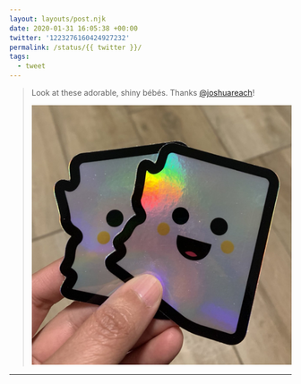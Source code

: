 ```yaml
---
layout: layouts/post.njk
date: 2020-01-31 16:05:38 +00:00
twitter: '1223276160424927232'
permalink: /status/{{ twitter }}/
tags: 
  - tweet
---
```


> Look at these adorable, shiny bébés. Thanks [@joshuareach](https://twitter.com/joshuareach)! 
> 
> ![Iridescent stickers shaped like Arizona with happy smiling faces.](/img/1223276160424927232-EPnzLhgU8AI7pAd.jpg)

---
